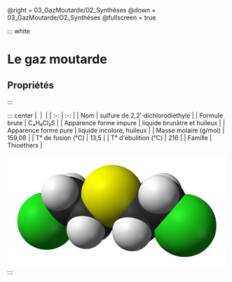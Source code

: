 @right = 03_GazMoutarde/02_Synthèses
@down = 03_GazMoutarde/O2_Synthèses
@fullscreen = true

::: white
# Le gaz moutarde
## Propriétés
:::

::: center
|     |     |
| :-: | :-: |
| Nom                    | sulfure de 2,2'‑dichlorodiéthyle |
| Formule brute          | C₄H₈Cl₂S |
| Apparence forme impure | liquide brunâtre et huileux |
| Apparence forme pure   | liquide incolore, huileux   |
| Masse molaire (g/mol)  | 159,08 |
| T° de fusion (°C)      | 13,5   |
| T° d'ébulition (°C)    | 216    |
| Famille                | Thioéthers |

![Formule](static/img/GazMoutarde.png)
:::
